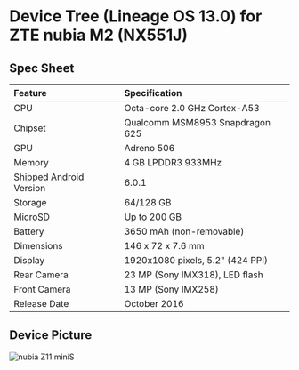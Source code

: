 # Device Tree (Lineage OS 13.0) for ZTE nubia M2 (NX551J)

## Spec Sheet

| Feature                 | Specification                     |
| :---------------------- | :-------------------------------- |
| CPU                     | Octa-core 2.0 GHz Cortex-A53      |
| Chipset                 | Qualcomm MSM8953 Snapdragon 625   |
| GPU                     | Adreno 506                        |
| Memory                  | 4 GB LPDDR3 933MHz                |
| Shipped Android Version | 6.0.1                             |
| Storage                 | 64/128 GB                         |
| MicroSD                 | Up to 200 GB                      |
| Battery                 | 3650 mAh (non-removable)          |
| Dimensions              | 146 x 72 x 7.6 mm                 |
| Display                 | 1920x1080 pixels, 5.2" (424 PPI)  |
| Rear Camera             | 23 MP (Sony IMX318), LED flash    |
| Front Camera            | 13 MP (Sony IMX258)               |
| Release Date            | October 2016                      |

## Device Picture

![nubia Z11 miniS](http://oss.nubia.com/productgallery/picture/Z11-miniS-nubia-smartphone-1.jpg "nubia Z11 miniS")
